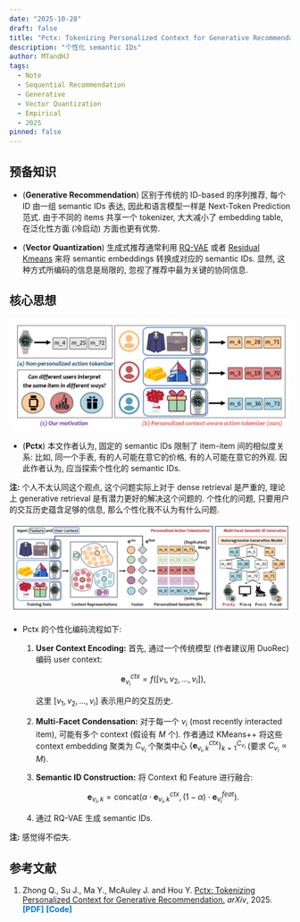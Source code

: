 ```yaml
---
date: "2025-10-28"
draft: false
title: "Pctx: Tokenizing Personalized Context for Generative Recommendation"
description: "个性化 semantic IDs"
author: MTandHJ
tags:
  - Note
  - Sequential Recommendation
  - Generative
  - Vector Quantization
  - Empirical
  - 2025
pinned: false
---
```


## 预备知识

- (**Generative Recommendation**) 区别于传统的 ID-based 的序列推荐, 每个 ID 由一组 semantic IDs 表达, 因此和语言模型一样是 Next-Token Prediction 范式. 由于不同的 items 共享一个 tokenizer, 大大减小了 embedding table, 在泛化性方面 (冷启动) 方面也更有优势.

- (**Vector Quantization**) 生成式推荐通常利用 [RQ-VAE](/posts/rq-vae/) 或者 [Residual Kmeans](/posts/qarm/) 来将 semantic embeddings 转换成对应的 semantic IDs. 显然, 这种方式所编码的信息是局限的, 忽视了推荐中最为关键的协同信息.

## 核心思想

![20251028144535](https://raw.githubusercontent.com/MTandHJ/blog_source/master/images/20251028144535.png)

- (**Pctx**) 本文作者认为, 固定的 semantic IDs 限制了 item-item 间的相似度关系: 比如, 同一个手表, 有的人可能在意它的价格, 有的人可能在意它的外观. 因此作者认为, 应当探索个性化的 semantic IDs.

**注:** 个人不太认同这个观点, 这个问题实际上对于 dense retrieval 是严重的, 理论上 generative retrieval 是有潜力更好的解决这个问题的. 个性化的问题, 只要用户的交互历史蕴含足够的信息, 那么个性化我不认为有什么问题.

![20251028145406](https://raw.githubusercontent.com/MTandHJ/blog_source/master/images/20251028145406.png)

- Pctx 的个性化编码流程如下:
    1. **User Context Encoding:** 首先, 通过一个传统模型 (作者建议用 DuoRec) 编码 user context:

        $$
        \bm{e}_{v_i}^{ctx} = f([v_1, v_2, \ldots, v_i]),
        $$

        这里 $[v_1, v_2, \ldots, v_i]$ 表示用户的交互历史.

    2. **Multi-Facet Condensation:** 对于每一个 $v_i$ (most recently interacted item), 可能有多个 context (假设有 $M$ 个). 作者通过 KMeans++ 将这些 context embedding 聚类为 $C_{v_i}$ 个聚类中心 $\{\bm{e}_{v_i, k}^{ctx}\}_{k=1}^{C_{v_i}}$ (要求 $C_{v_i} \propto M$).

    3. **Semantic ID Construction:** 将 Context 和 Feature 进行融合:

        $$
        \bm{e}_{v_i, k} = \text{concat}(
            \alpha \cdot \bm{e}_{v_i, k}^{ctx}, (1 - \alpha) \cdot \bm{e}_{v_i}^{feat}
        ).
        $$
    
    4. 通过 RQ-VAE 生成 semantic IDs.


**注:** 感觉得不偿失.

## 参考文献

<ol class="reference">
  <li>
    Zhong Q., Su J., Ma Y., McAuley J. and Hou Y.
    <u>Pctx: Tokenizing Personalized Context for Generative Recommendation.</u>
    <i>arXiv</i>, 2025.
    <a href="http://arxiv.org/abs/2510.21276" style="color: #007acc; font-weight: bold; text-decoration: none;">[PDF]</a>
    <a href="https://github.com/YoungZ365/Pctx" style="color: #007acc; font-weight: bold; text-decoration: none;">[Code]</a>
  </li>
  <!-- 添加更多文献条目 -->
</ol>

